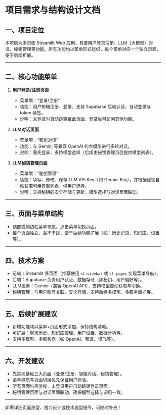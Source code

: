 # 项目需求与结构设计文档

## 一、项目定位
本项目为多页面 Streamlit Web 应用，具备用户登录注册、LLM（大模型）对话、秘钥管理等功能。所有功能均以菜单形式组织，每个菜单对应一个独立页面，便于后续扩展。

---

## 二、核心功能菜单

1. **用户登录/注册页面**
   - 菜单项：“登录/注册”
   - 功能：用户邮箱注册、登录，支持 Supabase 后端认证，自动登录与 token 续签。
   - 说明：未登录时自动跳转至此页面，登录后可访问其他功能。

2. **LLM对话页面**
   - 菜单项：“智能对话”
   - 功能：与 Gemini 等兼容 OpenAI 的大模型进行多轮对话。
   - 说明：需先登录，支持模型选择（后续由秘钥管理页面提供模型列表）。

3. **LLM秘钥管理页面**
   - 菜单项：“秘钥管理”
   - 功能：填写、修改、保存 LLM API Key（如 Gemini Key），并根据秘钥自动获取可用模型列表，供用户选择。
   - 说明：支持秘钥的安全存储与更新，模型选择与对话页面联动。

---

## 三、页面与菜单结构

- 顶部或侧边栏菜单导航，点击菜单切换页面。
- 每个页面独立，互不干扰，便于后续功能扩展（如：历史记录、知识库、设置等）。

---

## 四、技术方案

- 前端：Streamlit 多页面（推荐使用 `st.sidebar` 或 `st.pages` 实现菜单导航）。
- 后端：Supabase 负责用户认证、数据存储（如秘钥、用户偏好等）。
- LLM服务：Gemini（兼容 OpenAI API），支持模型自动获取与切换。
- 秘钥管理：与用户账号关联，安全存储，支持后续多模型、多服务商扩展。

---

## 五、后续扩展建议

- 新增功能均以菜单+页面形式添加，保持结构清晰。
- 可扩展：聊天历史、知识库管理、用户设置、数据分析等。
- 支持多模型、多服务商（如 OpenAI、智谱、讯飞等）。

---

## 六、开发建议

- 先实现基础三大页面（登录/注册、智能对话、秘钥管理）。
- 菜单导航与页面切换优先保证用户体验。
- 所有页面均需鉴权，未登录用户自动跳转登录页面。
- 秘钥管理页面与对话页面联动，确保模型选择与调用一致。

---

如需详细页面原型、接口设计或技术选型细节，可随时补充！
